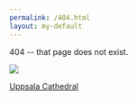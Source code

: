 ```yaml
---
permalink: /404.html
layout: my-default
---
```


404 -- that page does not exist.

![](/assets/png/uppsala-cathedral.jpg)

[Uppsala Cathedral](https://en.wikipedia.org/wiki/Uppsala_Cathedral)

